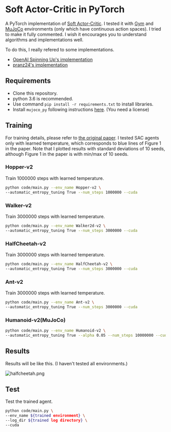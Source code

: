 # Soft Actor-Critic in PyTorch
A PyTorch implementation of [Soft Actor-Critic](https://arxiv.org/pdf/1812.05905.pdf). I tested it with [Gym](https://gym.openai.com/) and [MuJoCo](http://www.mujoco.org/) environments (only which have continuous action spaces). I tried to make it fully commented. I wish it encourages you to understand algorithms and implementations well.

To do this, I really refered to some implementations.
- [OpenAI Spinning Up's implementation](https://github.com/openai/spinningup)
- [pranz24's implementation](https://github.com/pranz24/pytorch-soft-actor-critic)

## Requirements
- Clone this repository.
- python 3.6 is recommended.
- Use command `pip install -r requirements.txt` to install libraries.
- Install `mujoco_py` following instructions [here](https://github.com/openai/mujoco-py). (You need a license)

## Training
For training details, please refer to [the original paper](https://arxiv.org/pdf/1812.05905.pdf). I tested SAC agents only with learned temperature, which corresponds to blue lines of Figure 1 in the paper. Note that I plotted results with standard deviations of 10 seeds, although Figure 1 in the paper is with min/max of 10 seeds.

### Hopper-v2

Train 1000000 steps with learned temperature.

```bash
python code/main.py --env_name Hopper-v2 \
--automatic_entropy_tuning True --num_steps 1000000 --cuda
```

### Walker-v2

Train 3000000 steps with learned temperature.

```bash
python code/main.py --env_name Walker2d-v2 \
--automatic_entropy_tuning True --num_steps 3000000 --cuda
```

### HalfCheetah-v2

Train 3000000 steps with learned temperature.

```bash
python code/main.py --env_name HalfCheetah-v2 \
--automatic_entropy_tuning True --num_steps 3000000 --cuda
```

### Ant-v2

Train 3000000 steps with learned temperature.

```bash
python code/main.py --env_name Ant-v2 \
--automatic_entropy_tuning True --num_steps 3000000 --cuda
```

### Humanoid-v2(MuJoCo)

```bash
python code/main.py --env_name Humanoid-v2 \
--automatic_entropy_tuning True --alpha 0.05 --num_steps 10000000 --cuda
```



## Results

Results will be like this. (I haven't tested all environments.)

![halfcheetah.png](https://github.com/ku2482/soft-actor-critic.pytorch/blob/result/results/halfcheetah.png)



## Test

Test the trained agent.

```bash
python code/main.py \
--env_name ${trained environment} \
--log_dir ${trained log directory} \
--cuda
```

